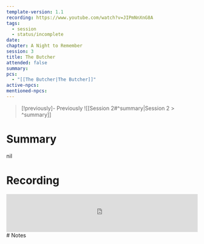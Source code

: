 ```yaml
---
template-version: 1.1
recording: https://www.youtube.com/watch?v=JIPmNnXnG8A
tags:
  - session
  - status/incomplete
date: 
chapter: A Night to Remember
session: 3
title: The Butcher
attended: false
summary: 
pcs:
  - "[[The Butcher|The Butcher]]"
active-npcs: 
mentioned-npcs:
---
```


> [!previously]- Previously
> ![[Session 2#^summary|Session 2 > ^summary]]

# Summary
nil
# Recording
<iframe width="100%" height="100" src="https://www.youtube.com/embed/JIPmNnXnG8A?modestbranding=1&rel=0" title="VtM Shadows of Boston - Session 4 - Torpor" frameborder="0"></iframe>
# Notes

